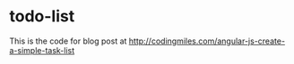 # todo-list
This is the code for blog post at http://codingmiles.com/angular-js-create-a-simple-task-list
